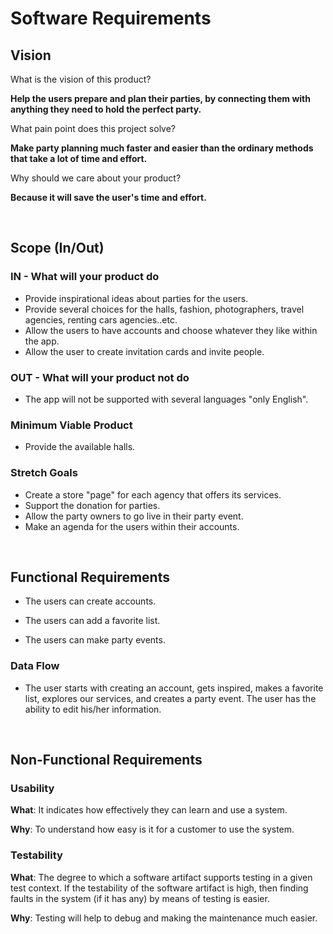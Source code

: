 # Software Requirements

## Vision

What is the vision of this product?

**Help the users prepare and plan their parties, by connecting them with anything they need to hold the perfect party.**

What pain point does this project solve?

**Make party planning much faster and easier than the ordinary methods that take a lot of time and effort.**

Why should we care about your product?

**Because it will save the user's time and effort.**

&nbsp;

## Scope (In/Out)

### IN - What will your product do

- Provide inspirational ideas about parties for the users.
- Provide several choices for the halls, fashion, photographers, travel agencies, renting cars agencies..etc.
- Allow the users to have accounts and choose whatever they like within the app.
- Allow the user to create invitation cards and invite people.

### OUT - What will your product not do

- The app will not be supported with several languages "only English".

### Minimum Viable Product

- Provide the available halls.

### Stretch Goals

- Create a store "page" for each agency that offers its services.
- Support the donation for parties.
- Allow the party owners to go live in their party event.
- Make an agenda for the users within their accounts.

&nbsp;

## Functional Requirements

- The users can create accounts.

- The users can add a favorite list.

- The users can make party events.

### Data Flow

- The user starts with creating an account, gets inspired, makes a favorite list, explores our services, and creates a party event. The user has the ability to edit his/her information.

&nbsp;


## Non-Functional Requirements

### **Usability**

**What**: It indicates how effectively they can learn and use a system.

**Why**: To understand how easy is it for a customer to use the system.

### **Testability**

**What**: The degree to which a software artifact supports testing in a given test context. If the testability of the software artifact is high, then finding faults in the system (if it has any) by means of testing is easier.

**Why**: Testing will help to debug and making the maintenance much easier.
